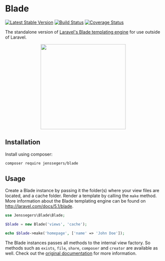 Blade
=====

[![Latest Stable Version](http://img.shields.io/github/release/jenssegers/blade.svg)](https://packagist.org/packages/jenssegers/blade) [![Build Status](http://img.shields.io/travis/jenssegers/blade.svg)](https://travis-ci.org/jenssegers/blade) [![Coverage Status](http://img.shields.io/coveralls/jenssegers/blade.svg)](https://coveralls.io/r/jenssegers/blade)

The standalone version of [Laravel's Blade templating engine](http://laravel.com/docs/5.1/blade) for use outside of Laravel.

<p align="center">
<img src="http://jenssegers.be/uploads/images/blade.png?v1" height="275">
</p>

Installation
------------

Install using composer:

```bash
composer require jenssegers/blade
```

Usage
-----

Create a Blade instance by passing it the folder(s) where your view files are located, and a cache folder. Render a template by calling the `make` method. More information about the Blade templating engine can be found on http://laravel.com/docs/5.1/blade.

```php
use Jenssegers\Blade\Blade;

$blade = new Blade('views', 'cache');

echo $blade->make('homepage', ['name' => 'John Doe']);
```

The Blade instances passes all methods to the internal view factory. So methods such as `exists`, `file`, `share`, `composer` and `creator` are available as well. Check out the [original documentation](http://laravel.com/docs/5.1/views) for more information.
